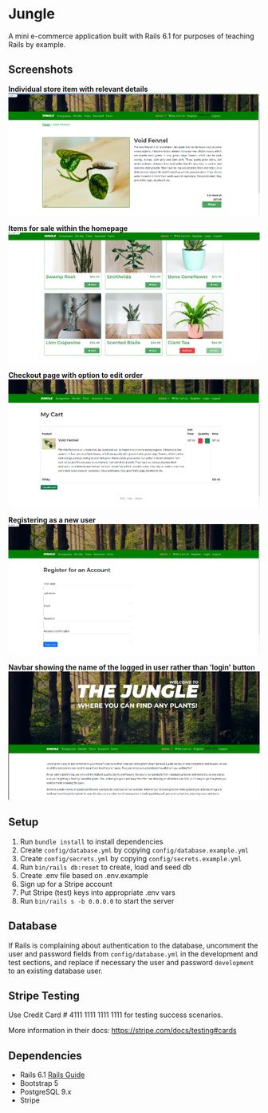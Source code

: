 # Jungle

A mini e-commerce application built with Rails 6.1 for purposes of teaching Rails by example.

## Screenshots

**Individual store item with relevant details**
![Individual store item](https://github.com/Yiusifer/Jungle-Project-/blob/master/public/images/store-item.png?raw=true)

**Items for sale within the homepage**
![Items for sale within homepage](https://github.com/Yiusifer/Jungle-Project-/blob/master/public/images/store-content.png?raw=true)

**Checkout page with option to edit order**
![Checkout page](https://github.com/Yiusifer/Jungle-Project-/blob/master/public/images/checkout.png?raw=true)

**Registering as a new user**
![Register new user](https://github.com/Yiusifer/Jungle-Project-/blob/master/public/images/user-register.png?raw=true)

**Navbar showing the name of the logged in user rather than 'login' button**
![Logged in user](https://github.com/Yiusifer/Jungle-Project-/blob/master/public/images/logged-in-user.png?raw=true)

## Setup

1. Run `bundle install` to install dependencies
2. Create `config/database.yml` by copying `config/database.example.yml`
3. Create `config/secrets.yml` by copying `config/secrets.example.yml`
4. Run `bin/rails db:reset` to create, load and seed db
5. Create .env file based on .env.example
6. Sign up for a Stripe account
7. Put Stripe (test) keys into appropriate .env vars
8. Run `bin/rails s -b 0.0.0.0` to start the server

## Database

If Rails is complaining about authentication to the database, uncomment the user and password fields from `config/database.yml` in the development and test sections, and replace if necessary the user and password `development` to an existing database user.

## Stripe Testing

Use Credit Card # 4111 1111 1111 1111 for testing success scenarios.

More information in their docs: <https://stripe.com/docs/testing#cards>

## Dependencies

- Rails 6.1 [Rails Guide](http://guides.rubyonrails.org/v6.1/)
- Bootstrap 5
- PostgreSQL 9.x
- Stripe
